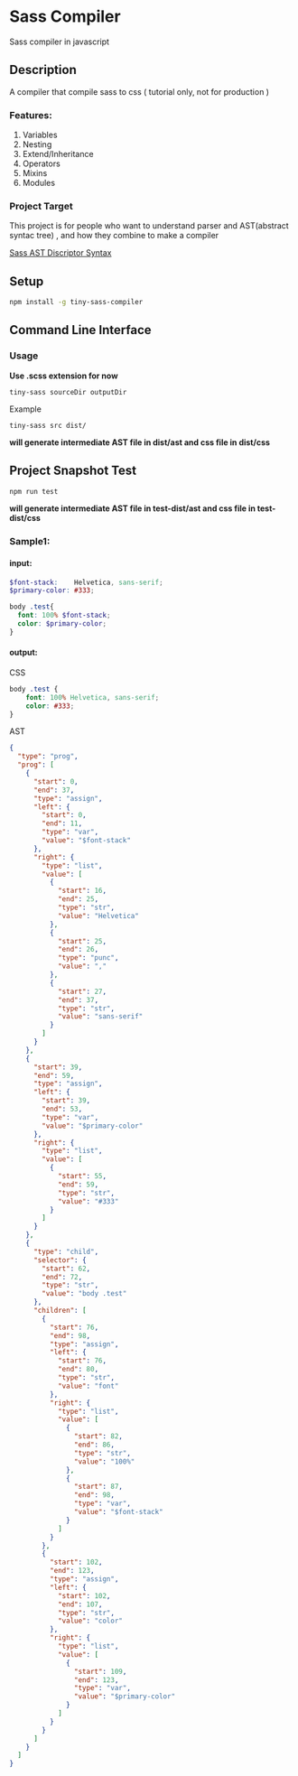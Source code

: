 # Sass Compiler

Sass compiler in javascript

## Description 

A compiler that compile sass to css ( tutorial only, not for production )

### Features:

1. Variables
2. Nesting
3. Extend/Inheritance
4. Operators
5. Mixins
6. Modules

### Project Target

This project is for people who want to understand parser and AST(abstract syntac tree) , and how they combine to make a compiler

[Sass AST Discriptor Syntax](https://github.com/wizardpisces/tiny-sass-compiler/blob/master/parser/readme.md)

## Setup

```bash
npm install -g tiny-sass-compiler
```

## Command Line Interface

### Usage

**Use .scss extension for now**

`tiny-sass sourceDir outputDir`

Example

`tiny-sass src dist/`

**will generate intermediate AST file in dist/ast and css file in dist/css**

## Project Snapshot Test

```bash
npm run test
```
**will generate intermediate AST file in test-dist/ast and css file in test-dist/css**

### Sample1:

#### input:

```scss
$font-stack:    Helvetica, sans-serif;
$primary-color: #333;

body .test{
  font: 100% $font-stack;
  color: $primary-color;
}
```
#### output:

CSS
```css
body .test {
    font: 100% Helvetica, sans-serif;
    color: #333;
}
```

AST
```json
{
  "type": "prog",
  "prog": [
    {
      "start": 0,
      "end": 37,
      "type": "assign",
      "left": {
        "start": 0,
        "end": 11,
        "type": "var",
        "value": "$font-stack"
      },
      "right": {
        "type": "list",
        "value": [
          {
            "start": 16,
            "end": 25,
            "type": "str",
            "value": "Helvetica"
          },
          {
            "start": 25,
            "end": 26,
            "type": "punc",
            "value": ","
          },
          {
            "start": 27,
            "end": 37,
            "type": "str",
            "value": "sans-serif"
          }
        ]
      }
    },
    {
      "start": 39,
      "end": 59,
      "type": "assign",
      "left": {
        "start": 39,
        "end": 53,
        "type": "var",
        "value": "$primary-color"
      },
      "right": {
        "type": "list",
        "value": [
          {
            "start": 55,
            "end": 59,
            "type": "str",
            "value": "#333"
          }
        ]
      }
    },
    {
      "type": "child",
      "selector": {
        "start": 62,
        "end": 72,
        "type": "str",
        "value": "body .test"
      },
      "children": [
        {
          "start": 76,
          "end": 98,
          "type": "assign",
          "left": {
            "start": 76,
            "end": 80,
            "type": "str",
            "value": "font"
          },
          "right": {
            "type": "list",
            "value": [
              {
                "start": 82,
                "end": 86,
                "type": "str",
                "value": "100%"
              },
              {
                "start": 87,
                "end": 98,
                "type": "var",
                "value": "$font-stack"
              }
            ]
          }
        },
        {
          "start": 102,
          "end": 123,
          "type": "assign",
          "left": {
            "start": 102,
            "end": 107,
            "type": "str",
            "value": "color"
          },
          "right": {
            "type": "list",
            "value": [
              {
                "start": 109,
                "end": 123,
                "type": "var",
                "value": "$primary-color"
              }
            ]
          }
        }
      ]
    }
  ]
}
```